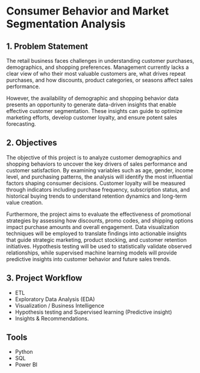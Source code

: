 # Consumer Behavior and Market Segmentation Analysis

## 1. Problem Statement
The retail business faces challenges in understanding customer purchases, demographics, and shopping preferences. Management currently lacks a clear view of who their most valuable customers are, what drives repeat purchases, and how discounts, product categories, or seasons affect sales performance.

However, the availability of demographic and shopping behavior data presents an opportunity to generate data-driven insights that enable effective customer segmentation. These insights can guide to optimize marketing efforts, develop customer loyalty, and ensure potent sales forecasting.

## 2. Objectives

The objective of this project is to analyze customer demographics and shopping behaviors to uncover the key drivers of sales performance and customer satisfaction. By examining variables such as age, gender, income level, and purchasing patterns, the analysis will identify the most influential factors shaping consumer decisions. Customer loyalty will be measured through indicators including purchase frequency, subscription status, and historical buying trends to understand retention dynamics and long-term value creation.

Furthermore, the project aims to evaluate the effectiveness of promotional strategies by assessing how discounts, promo codes, and shipping options impact purchase amounts and overall engagement. Data visualization techniques will be employed to translate findings into actionable insights that guide strategic marketing, product stocking, and customer retention initiatives. Hypothesis testing will be used to statistically validate observed relationships, while supervised machine learning models will provide predictive insights into customer behavior and future sales trends.

## 3. Project Workflow
* ETL
* Exploratory Data Analysis (EDA)
* Visualization / Business Intelligence
* Hypothesis testing and Supervised learning (Predictive insight)
* Insights & Recommendations.


## Tools
- Python
- SQL
- Power BI